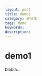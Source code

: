 ```yaml
---
layout: post
title: demo1
category: 轻分享
tags: demo
keywords: 
description: 
---
```


# demo1

blabla...


